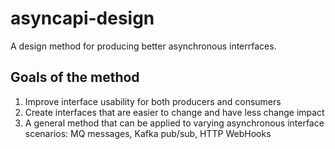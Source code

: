 # asyncapi-design

A design method for producing better asynchronous interrfaces.

## Goals of the method
1. Improve interface usability for both producers and consumers
2. Create interfaces that are easier to change and have less change impact
3. A general method that can be applied to varying asynchronous interface scenarios: MQ messages, Kafka pub/sub, HTTP WebHooks 
